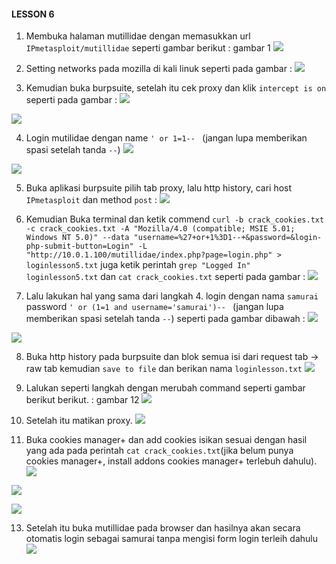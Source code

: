 #### LESSON 6

1. Membuka halaman mutillidae dengan memasukkan url `IPmetasploit/mutillidae` seperti gambar berikut : gambar 1
![](Mutillidae%20lesson%206/mutillidae%201.png)

2. Setting networks pada mozilla di kali linuk seperti pada gambar : 
![](Mutillidae%20lesson%206/mutillidae%202.png)

3. Kemudian buka burpsuite, setelah itu cek proxy dan klik `intercept is on` seperti pada gambar : 
![](Mutillidae%20lesson%206/mutillidae%203.png)

![](Mutillidae%20lesson%206/mutillidae%204.png)

4. Login mutilidae dengan name `' or 1=1-- ` (jangan lupa memberikan spasi setelah tanda `--`) 
![](Mutillidae%20lesson%206/mutillidae%205.png)

![](Mutillidae%20lesson%206/mutillidae%206.png)

5. Buka aplikasi burpsuite pilih tab proxy, lalu http history, cari host `IPmetasploit` dan method `post` : 
![](Mutillidae%20lesson%206/mutillidae%207.png)

6. Kemudian Buka terminal dan ketik commend `curl -b crack_cookies.txt -c crack_cookies.txt -A "Mozilla/4.0 (compatible; MSIE 5.01; Windows NT 5.0)" --data "username=%27+or+1%3D1--+&password=&login-php-submit-button=Login" -L "http://10.0.1.100/mutillidae/index.php?page=login.php" > loginlesson5.txt` juga ketik perintah `grep "Logged In" loginlesson5.txt` dan `cat crack_cookies.txt` seperti pada gambar : 
![](Mutillidae%20lesson%206/mutillidae%208.png)

7. Lalu lakukan hal yang sama dari langkah 4. login dengan nama `samurai` password `' or (1=1 and username='samurai')-- `  (jangan lupa memberikan spasi setelah tanda `--`) seperti pada gambar dibawah :
![](Mutillidae%20lesson%206/mutillidae%209.png)

![](Mutillidae%20lesson%206/mutillidae%2010.png)

8. Buka http history pada burpsuite dan blok semua isi dari request tab -> raw tab kemudian `save to file`  dan berikan nama `loginlesson.txt` 
![](Mutillidae%20lesson%206/mutillidae%2011.png)

9. Lalukan seperti langkah  dengan merubah command seperti gambar berikut berikut. : gambar 12
![](Mutillidae%20lesson%206/mutillidae%2012.png)

10. Setelah itu matikan proxy. 
![](Mutillidae%20lesson%206/mutillidae%2013.png)

12. Buka cookies manager+ dan add cookies isikan sesuai dengan hasil yang ada pada perintah `cat crack_cookies.txt`(jika belum punya cookies manager+, install addons cookies manager+ terlebuh dahulu). 
![](Mutillidae%20lesson%206/mutillidae%2014.png)

![](Mutillidae%20lesson%206/mutillidae%2015.png)

![](Mutillidae%20lesson%206/mutillidae%2016.png)

13. Setelah itu buka mutillidae pada browser dan hasilnya akan secara otomatis login sebagai samurai tanpa mengisi form login terleih dahulu 
![](Mutillidae%20lesson%206/mutillidae%2017.png)
